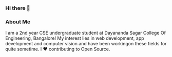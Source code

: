 ### Hi there 👋

### About Me

I am a 2nd year CSE undergraduate student at Dayananda Sagar College Of Engineering, Bangalore! My interest lies in web development, app development and computer vision and have been workingon these fields for quite sometime. I ❤ contributing to Open Source.

<!--
**sreechand2002/sreechand2002** is a ✨ _special_ ✨ repository because its `README.md` (this file) appears on your GitHub profile.


![Anurag's github stats](https://github-readme-stats.vercel.app/api?username=sreechand2002&show_icons=true&theme=radical)

Here are some ideas to get you started:

- 🔭 I’m currently working on ...
- 🌱 I’m currently learning ...
- 👯 I’m looking to collaborate on ...
- 🤔 I’m looking for help with ...
- 💬 Ask me about ...
- 📫 How to reach me: ...
- 😄 Pronouns: ...
- ⚡ Fun fact: ...
-->
